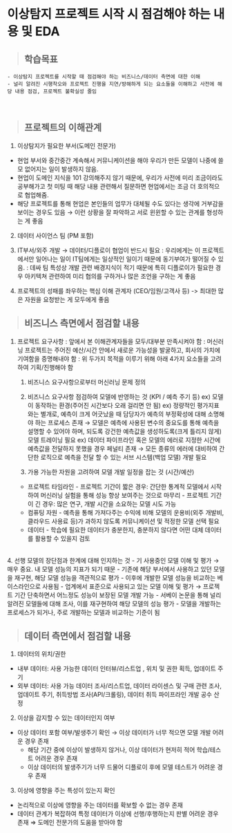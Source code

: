 
# 이상탐지 프로젝트 시작 시 점검해야 하는 내용 및 EDA

> ## 학습목표
    - 이상탐지 프로젝트를 시작할 때 점검해야 하는 비즈니스/데이터 측면에 대한 이해
    - 널리 알려진 시행착오와 프로젝트 진행을 지연/방해하게 되는 요소들을 이해하고 사전에 해당 내용 점검, 프로젝트 불확실성 줄임

</br>

> ## 프로젝트의 이해관계 

1. 이상탐지가 필요한 부서(도메인 전문가)
  - 현업 부서와 중간중간 계속해서 커뮤니케이션을 해야 우리가 만든 모델이 나중에 쓸모 없어지는 일이 발생하지 않음.
  - 현업이 도메인 지식을 101 강의해주지 않기 때문에, 우리가 사전에 미리 조금이라도 공부해가고 첫 미팅 때 해당 내용 관련해서 질문하면 현업에서는 조금 더 호의적으로 협업해줌. 
  - 해당 프로젝트를 통해 현업은 본인들의 업무가 대체될 수도 있다는 생각에 거부감을 보이는 경우도 있음 → 이런 상황을 잘 파악하고 서로 윈윈할 수 있는 관계를 형성하는 게 좋음

2. 데이터 사이언스 팀 (PM 포함)

3. IT부서/외주 개발 → 데이터/디플로이 협업이 반드시 필요
  : 우리에게는 이 프로젝트에서만 일어나는 일이 IT팀에게는 일상적인 일이기 때문에 동기부여가 떨어질 수 있음. 
  : 데싸 팀 특성상 개발 관련 배경지식이 적기 때문에 특히 디플로이가 필요한 경우 아키텍쳐 관련하여 미리 협의를 구하거나 많은 조언을 구하는 게 좋음

 4.  프로젝트의 성패를 좌우하는 핵심 이해 관계자 (CEO/임원/고객사 등) -> 최대한 많은 자원을 요청받는 게 모두에게 좋음

> ## 비즈니스 측면에서 점검할 내용
1. 프로젝트 요구사항
  : 앞에서 본 이해관계자들을 모두/대부분 만족시켜야 함
  : 머신러닝 프로젝트는 주어진 예산/시간 안에서 새로운 가능성을 발굴하고, 회사의 가치에 기여함을 증명해내야 함
  : 위 두가지 목적을 이루기 위해 아래 4가지 요소들을 고려하여 기획/진행해야 함
    1. 비즈니스 요구사항으로부터 머신러닝 문제 정의
    
    2. 비즈니스 요구사항 점검하여 모델에 반영하는 것 (KPI / 예측 주기 등)
		ex) 모델이 동작하는 환경(주어진 시간보다 오래 걸리면 안 됨)
		ex) 정량적인 평가지표와는 별개로, 예측이 크게 어긋났을 때 담당자가 예측의 부정확성에 대해 소명해야 하는 프로세스 존재
			&rarr; 모델은 예측에 사용된 변수의 중요도를 통해 예측을 설명할 수 있어야 하며, 되도록 강건한 예측값을 생성하도록(크게 틀리지 않게) 모델 트레이닝 필요
		ex) 데이터 파이프라인 혹은 모델의 에러로 지정한 시간에 예측값을 전달하지 못했을 경우 페널티 존재 
			 &rarr; 모든 종류의 에러에 대비하여 간단한 로직으로 예측을 전달 할 수 있는 서브 시스템(백업 모델) 개발 필요
			 
    3. 가용 가능한 자원을 고려하여 모델 개발 일정을 잡는 것 (시간/예산)
	- 프로젝트 타임라인
	        - 프로젝트 기간이 짧은 경우: 간단한 통계적 모델에서 시작하여 머신러닝 실험을 통해 성능 향상 보여주는 것으로 마무리
	        - 프로젝트 기간이 긴 경우: 많은 연구, 개발 시간을 소요하는 모델 시도 가능
     - 컴퓨팅 자원
	       - 예측을 통해 가져다주는 수익에 비해 모델의 운용비(외주 개발비, 클라우드 사용료 등)가 과하지 않도록 커뮤니케이션 및 적정한 모델 선택 필요
      - 데이터
            - 학습에 필요한 데이터가 충분한지, 충분하지 않다면 어떤 대체 데이터를 활용할 수 있을지 검토
<br>
    4. 선행 모델의 장단점과 한계에 대해 인지하는 것
      - 기 사용중인 모델 이해 및 평가 → 매우 중요. 내 모델 성능의 지표가 되기 때문
            - 기존에 해당 부서에서 사용하고 있던 모델을 재구현, 해당 모델 성능을 객관적으로 평가
            - 이후에 개발한 모델 성능을 비교하는 베이스라인으로 사용됨
      - 업계에서 표준으로 사용되고 있는 모델 이해 및 평가 → 프로젝트 기간 단축하면서 어느정도 성능이 보장된 모델 개발 가능
            - 서베이 논문을 통해 널리 알려진 모델들에 대해 조사, 이를 재구현하여 해당 모델의 성능 평가
            - 모델을 개발하는 프로세스가 되거나, 주로 개발하는 모델과 비교하는 기준이 됨
   
> ## 데이터 측면에서 점검할 내용
1. 데이터의 위치/권한
  - 내부 데이터: 사용 가능한 데이터 인터뷰/리스트업 , 위치 및 권한 획득, 업데이트 주기
  - 외부 데이터: 사용 가능 데이터 조사/리스트업, 데이터 라이센스 및 구매 관련 조사, 업데이트 주기, 취득방법 조사(API/크롤링), 데이터 취득 파이프라인 개발 공수 산정

2. 이상을 감지할 수 있는 데이터인지 여부
  - 이상 데이터 포함 여부/발생주기 확인 → 이상 데이터가 너무 적으면 모델 개발 어려운 경우 존재
    - 해당 기간 중에 이상이 발생하지 않거나, 이상 데이터가 현저히 적어 학습/테스트 어려운 경우 존재
    - 이상 데이터의 발생주기가 너무 드물어 디플로이 후에 모델 테스트가 어려운 경우 존재

3. 이상에 영향을 주는 특성이 있는지 확인
  - 논리적으로 이상에 영향을 주는 데이터를 확보할 수 없는 경우 존재
  - 데이터 관계가 복잡하여 특정 데이터가 이상에 선행/후행하는지 판별 어려운 경우 존재
    ⇒ 도메인 전문가의 도움을 받아야 함
